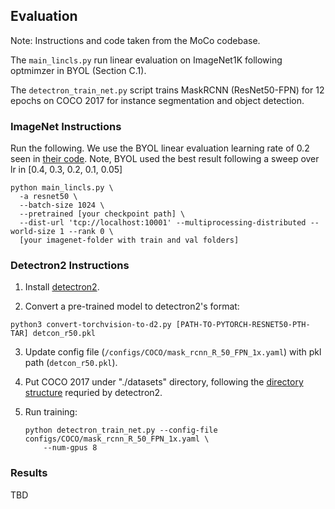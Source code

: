 
## Evaluation
Note: Instructions and code taken from the MoCo codebase. 

The `main_lincls.py` run linear evaluation on ImageNet1K following optmimzer in BYOL (Section C.1). 

The `detectron_train_net.py` script trains MaskRCNN (ResNet50-FPN) for 12 epochs on COCO 2017 for instance segmentation and object detection.

### ImageNet Instructions
Run the following. We use the BYOL linear evaluation learning rate of 0.2 seen in [their code](https://github.com/deepmind/deepmind-research/blob/master/byol/configs/eval.py). Note, BYOL used the best result following a sweep over lr in [0.4, 0.3, 0.2, 0.1, 0.05]
```
python main_lincls.py \
  -a resnet50 \
  --batch-size 1024 \
  --pretrained [your checkpoint path] \
  --dist-url 'tcp://localhost:10001' --multiprocessing-distributed --world-size 1 --rank 0 \
  [your imagenet-folder with train and val folders]
```


### Detectron2 Instructions

1. Install [detectron2](https://github.com/facebookresearch/detectron2/blob/master/INSTALL.md).

2. Convert a pre-trained model to detectron2's format:
```
python3 convert-torchvision-to-d2.py [PATH-TO-PYTORCH-RESNET50-PTH-TAR] detcon_r50.pkl
```

3. Update config file (`/configs/COCO/mask_rcnn_R_50_FPN_1x.yaml`) with pkl path (`detcon_r50.pkl`).

4. Put COCO 2017 under "./datasets" directory,
following the [directory structure](https://github.com/facebookresearch/detectron2/tree/master/datasets)
    requried by detectron2.

5. Run training:
    ```
    python detectron_train_net.py --config-file configs/COCO/mask_rcnn_R_50_FPN_1x.yaml \
        --num-gpus 8
    ```

### Results
TBD
